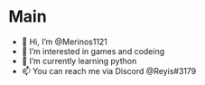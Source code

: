 # Main
- 👋 Hi, I’m @Merinos1121
- 👀 I’m interested in games and codeing
- 🌱 I’m currently learning python
- 📫 You can reach me via Discord @Reyis#3179

<!---
Merinos1121/Merinos1121 is a ✨ special ✨ repository because its `README.md` (this file) appears on your GitHub profile.
You can click the Preview link to take a look at your changes.
--->
